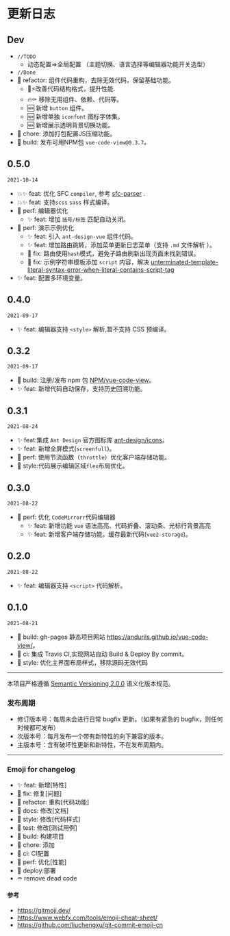 # 更新日志

## Dev

- `//TODO`
  - 动态配置=>全局配置 （主题切换、语言选择等编辑器功能开关选型）
- `//Done`
- 🦄 refactor: 组件代码重构，去除无效代码，保留基础功能。
  - 🎨⚡️改善代码结构格式，提升性能. 
  - 🔥⚰️ 移除无用组件、依赖、代码等。
  - 🆕 新增 `button` 组件。
  - 🆕 新增单独 `iconfont` 图标字体集。
  - 🆕 新增展示透明背景切换功能。
- 🐳 chore: 添加打包配置JS压缩功能。
- 🔧 build: 发布可用NPM包 `vue-code-view@0.3.7`。

## 0.5.0

`2021-10-14`

- 💥✨ feat: 优化 SFC `compiler`, 参考 [sfc-parser](https://github.com/vuejs/vue/blob/dev/test/unit/modules/sfc/sfc-parser.spec.js) .
- 💥✨ feat: 支持`scss` `sass` 样式编译。
- 🎈 perf: 编辑器优化
  - ✨ feat: 增加 `括号/标签` 匹配自动关闭。
- 🎈 perf: 演示示例优化
  - ✨ feat: 引入 `ant-design-vue` 组件代码。
  - ✨ feat: 增加路由跳转，添加菜单更新日志菜单（支持 `.md` 文件解析 ）。
  - 🐞 fix: 路由使用`hash`模式，避免子路由刷新出现页面未找到错误。
  - 🐞 fix: 示例字符串模板添加 `script` 内容，解决 [unterminated-template-literal-syntax-error-when-literal-contains-script-tag](https://stackoverflow.com/questions/36607932/unterminated-template-literal-syntax-error-when-literal-contains-script-tag)
- ✨ feat: 配置多环境变量。

## 0.4.0

`2021-09-17`

- ✨ feat: 编辑器支持 `<style>` 解析,暂不支持 CSS 预编译。

## 0.3.2

`2021-09-17`

- 🔧 build: 注册/发布 npm 包 [NPM/vue-code-view](https://www.npmjs.com/package/vue-code-view)。
- ✨ feat: 新增代码自动保存，支持历史回溯功能。

## 0.3.1

`2021-08-24`

- ✨ feat:集成 `Ant Design` 官方图标库 [ant-design/icons](https://www.iconfont.cn/collections/detail?cid=9402)。
- ✨ feat: 新增全屏模式(`screenfull`)。
- 🎈 perf: 使用节流函数（`throttle`）优化客户端存储功能。
- 🌈 style:代码展示编辑区域`flex`布局优化。

## 0.3.0

`2021-08-22`

- 🎈 perf: 优化 `CodeMirrorr`代码编辑器
  - ✨ feat: 新增功能 `vue` 语法高亮、代码折叠、滚动条、光标行背景高亮
  - ✨ feat: 新增客户端存储功能，缓存最新代码(`vue2-storage`)。

## 0.2.0

`2021-08-22`

- ✨ feat: 编辑器支持 `<script>` 代码解析。

## 0.1.0

`2021-08-21`

- 🔧 build: gh-pages 静态项目网站 <https://andurils.github.io/vue-code-view/>。
- 🐎 ci: 集成 Travis CI,实现网站自动 Build & Deploy By commit。
- 🌈 style: 优化主界面布局样式，移除源码无效代码

---

本项目严格遵循 [Semantic Versioning 2.0.0](http://semver.org/lang/zh-CN/) 语义化版本规范。

### 发布周期

- 修订版本号：每周末会进行日常 bugfix 更新。（如果有紧急的 bugfix，则任何时候都可发布）
- 次版本号：每月发布一个带有新特性的向下兼容的版本。
- 主版本号：含有破坏性更新和新特性，不在发布周期内。

---

### Emoji for changelog

- ✨ feat: 新增[特性]
- 🐞 fix: 修复[问题]
- 🦄 refactor: 重构[代码功能]
- 📃 docs: 修改[文档]
- 🌈 style: 修改[代码样式]
- 🧪 test: 修改[测试用例]
- 🔧 build: 构建项目
- 🐳 chore: 添加
- 🐎 ci: CI配置
- 🎈 perf: 优化[性能]
- 🚀 deploy:部署  
- ⚰️ remove dead code

#### 参考

- <https://gitmoji.dev/>  
- <https://www.webfx.com/tools/emoji-cheat-sheet/>
- <https://github.com/liuchengxu/git-commit-emoji-cn>
